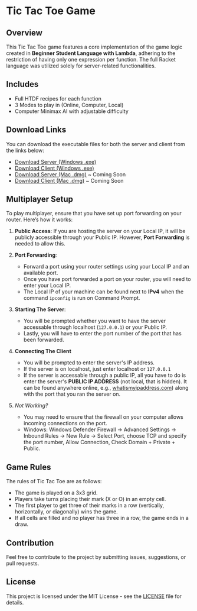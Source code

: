 # Tic Tac Toe Game

## Overview
This Tic Tac Toe game features a core implementation of the game logic created in **Beginner Student Language with Lambda**, adhering to the restriction of having only one expression per function. The full Racket language was utilized solely for server-related functionalities.

## Includes
- Full HTDF recipes for each function
- 3 Modes to play in (Online, Computer, Local)
- Computer Minimax AI with adjustable difficulty

## Download Links
You can download the executable files for both the server and client from the links below:

- [Download Server (Windows .exe)](https://github.com/Void4020/tic-tac-toe-multiplayer/blob/main/TicTacToeServer.zip)
- [Download Client (Windows .exe)](https://github.com/Void4020/tic-tac-toe-multiplayer/blob/main/TicTacToeClient.zip)
- [Download Server (Mac .dmg)](link-to-server-dmg)  ~ Coming Soon
- [Download Client (Mac .dmg)](link-to-client-dmg)  ~ Coming Soon

## Multiplayer Setup
To play multiplayer, ensure that you have set up port forwarding on your router. Here’s how it works:

1. **Public Access**: If you are hosting the server on your Local IP, it will be publicly accessible through your Public IP. However, **Port Forwarding** is needed to allow this.
   
2. **Port Forwarding**:
   - Forward a port using your router settings using your Local IP and an available port.
   - Once you have port forwarded a port on your router, you will need to enter your Local IP.
   - The Local IP of your machine can be found next to **IPv4** when the command `ipconfig` is run on Command Prompt.

3. **Starting The Server**: 
   - You will be prompted whether you want to have the server accessable through localhost (`127.0.0.1`) or your Public IP.
   - Lastly, you will have to enter the port number of the port that has been forwarded.

4. **Connecting The Client**
   - You will be prompted to enter the server's IP address.
   - If the server is on localhost, just enter localhost or `127.0.0.1`
   - If the server is accessable through a public IP, all you have to do is enter the server's **PUBLIC IP ADDRESS** (not local, that is hidden). It can be found anywhere online, e.g., [whatismyipaddress.com](https://whatismyipaddress.com)) along with the port that you ran the server on.
  
5. *Not Working?*
   - You may need to ensure that the firewall on your computer allows incoming connections on the port.
   - Windows: Windows Defender Firewall -> Advanced Settings -> Inbound Rules -> New Rule -> Select Port, choose TCP and specify the port number, Allow Connection, Check Domain + Private + Public.

## Game Rules
The rules of Tic Tac Toe are as follows:
- The game is played on a 3x3 grid.
- Players take turns placing their mark (X or O) in an empty cell.
- The first player to get three of their marks in a row (vertically, horizontally, or diagonally) wins the game.
- If all cells are filled and no player has three in a row, the game ends in a draw.

## Contribution
Feel free to contribute to the project by submitting issues, suggestions, or pull requests.

## License
This project is licensed under the MIT License - see the [LICENSE](LICENSE) file for details.

